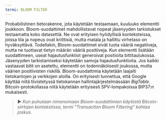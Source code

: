 ```yaml
---
termi: BLOOM FILTER
---
```


Probabilistinen tietorakenne, jota käytetään testaamaan, kuuluuko elementti joukkoon. Bloom-suodattimet mahdollistavat nopeat jäsenyyden tarkistukset testaamatta koko datasettiä. Ne ovat erityisen hyödyllisiä konteksteissa, joissa tila ja nopeus ovat kriittisiä, mutta matala ja hallittu virhetaso on hyväksyttävä. Todellakin, Bloom-suodattimet eivät tuota vääriä negatiiveja, mutta ne tuottavat tietyn määrän vääriä positiiveja. Kun elementti lisätään suodattimeen, useat hajautusfunktiot generoivat positioita bittitaulukossa. Jäsenyyden tarkistamiseksi käytetään samoja hajautusfunktioita. Jos kaikki vastaavat bitit on asetettu, elementti on todennäköisesti joukossa, mutta väärien positiivisten riskillä. Bloom-suodattimia käytetään laajalti tietokantojen ja verkkojen aloilla. On erityisesti tunnettua, että Google käyttää niitä tiivistetyssä tietokannan hallintajärjestelmässään *BigTable*. Bitcoin-protokollassa niitä käytetään erityisesti SPV-lompakoissa BIP37:n mukaisesti.

> ► *Kun puhutaan nimenomaan Bloom-suodattimien käytöstä Bitcoin-siirtojen kontekstissa, termi "Transaction Bloom Filtering" kohtaa joskus.*